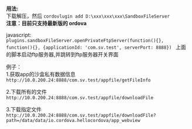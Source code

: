**用法:**  
下载解压，然后 `cordovlugin add D:\xxx\xxx\xxx\SandboxFileServer`  
**注意：目前只支持最新版的 ordova**

javascript:  
`plugins.sandboxFileServer.openPrivateFtpServer(function(){}, function(){}, {applicationId: 'com.sv.test', serverPort: 8888}) `
上面的脚本启动ftp服务器,并跳转到ftp服务器开关界面

例子：  
1.获取app的沙盒私有数据信息
`http://10.0.200.24:8888/com.sv.test/appfile/getFileInfo`

2.下载所有的文件
`http://10.0.200.24:8888/com.sv.test/appfile/downloadFile`

3.下载指定文件
`http://10.0.200.24:8888/com.sv.test/appfile/downloadFile?path=/data/data/io.cordova.hellocordova/app_webview`
  





